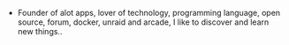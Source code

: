 - Founder of alot apps, lover of technology, programming language, open source, forum, docker, unraid and arcade, I like to discover and learn new things..
  <br>









































































































































































































































































































































































































































































































































































































































































































































































































































































































































































































































































































































































